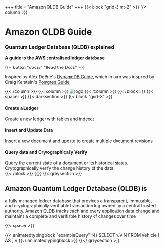 +++
title = "Amazon QLDB Guide"
+++
{{< block "grid-2 mt-2" >}}
{{< column >}}
# Amazon QLDB Guide

### Quantum Ledger Database (QLDB) explained

**A guide to the AWS centralised ledger database**

{{< button "docs/" "Read the Docs" >}}

Inspired by Alex DeBrie's [DynamoDB Guide](https://www.dynamodbguide.com/), which in turn was inspired by Craig Kerstein's [Postgres Guide](http://postgresguide.com/)

{{< /column >}}
{{< column >}}
![logo](/images/QLDB-Guide.svg)
{{< /column >}}
{{< /block >}}
{{< spacer >}}
{{< darksection >}}
{{< block "grid-3" >}}
<div id="no2" class="code">
<h4>Create a Ledger</h4>
Create a new ledger with tables and indexes
</div>

<div id="no3" class="code">
<h4>Insert and Update Data</h4>
Insert a new document and update to create multiple document revisions
</div>

<div id="no4" class="code">
<h4>Query data and Crytographically Verify</h4>
Query the current state of a document or its historical states. Crytographically
verify the change history of the data
</div>
{{< /block >}}
{{</ darksection >}}
{{< greysection >}}
<h2>Amazon Quantum Ledger Database (QLDB) is</h2>
a fully managed ledger database that provides a transparent, immutable, and cryptographically verifiable transaction log 
owned by a central trusted authority. Amazon QLDB tracks each and every application data change and maintains a complete 
and verifiable history of changes over time

{{< spacer >}}

{{< animatedtypingblock "exampleQuery" >}}
SELECT v.VIN FROM Vehicle [ AS ] v
{{</ animatedtypingblock >}}
{{</ greysection >}}
